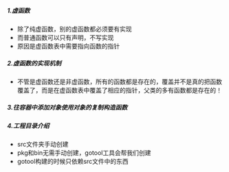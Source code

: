 ##### 1.虚函数
- 除了纯虚函数，别的虚函数都必须要有实现
- 而普通函数可以只有声明，不写实现
- 原因是虚函数表中需要指向函数的指针

##### 2.虚函数的实现机制
- 不管是虚函数还是非虚函数，所有的函数都是存在的，覆盖并不是真的把函数覆盖了，而是在虚函数表中覆盖了相应的指针，父类的多有函数都是存在的！

##### 3.往容器中添加对象使用对象的复制构造函数

##### 4.工程目录介绍
- src文件夹手动创建
- pkg和bin无需手动创建，gotool工具会帮我们创建
- gotool构建的时候只依赖src文件中的东西

